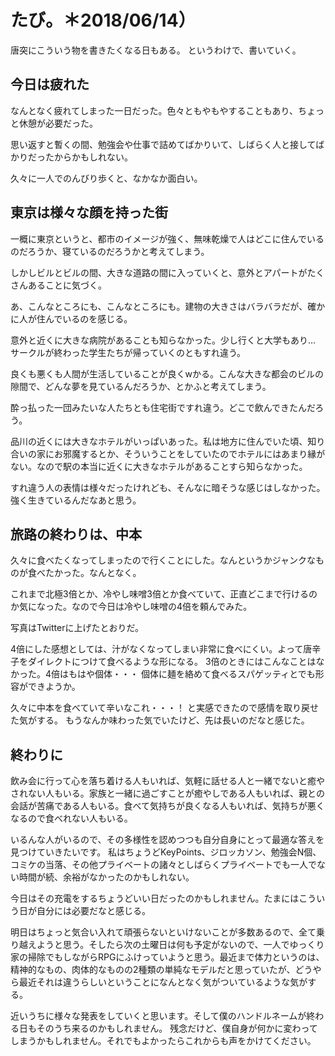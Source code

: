 たび。＊2018/06/14）
====================

唐突にこういう物を書きたくなる日もある。 というわけで、書いていく。

今日は疲れた
------------

なんとなく疲れてしまった一日だった。色々ともやもやすることもあり、ちょっと休憩が必要だった。

思い返すと暫くの間、勉強会や仕事で詰めてばかりいて、しばらく人と接してばかりだったからかもしれない。

久々に一人でのんびり歩くと、なかなか面白い。

東京は様々な顔を持った街
------------------------

一概に東京というと、都市のイメージが強く、無味乾燥で人はどこに住んでいるのだろうか、寝ているのだろうかと考えてしまう。

しかしビルとビルの間、大きな道路の間に入っていくと、意外とアパートがたくさんあることに気づく。

あ、こんなところにも、こんなところにも。建物の大きさはバラバラだが、確かに人が住んでいるのを感じる。

意外と近くに大きな病院があることも知らなかった。少し行くと大学もあり…
サークルが終わった学生たちが帰っていくのともすれ違う。

良くも悪くも人間が生活していることが良くwかる。こんな大きな都会のビルの隙間で、どんな夢を見ているんだろうか、とかふと考えてしまう。

酔っ払った一団みたいな人たちとも住宅街ですれ違う。どこで飲んできたんだろう。

品川の近くには大きなホテルがいっぱいあった。私は地方に住んでいた頃、知り合いの家にお邪魔するとか、そういうことをしていたのでホテルにはあまり縁がない。なので駅の本当に近くに大きなホテルがあることすら知らなかった。

すれ違う人の表情は様々だったけれども、そんなに暗そうな感じはしなかった。強く生きているんだなあと思う。

旅路の終わりは、中本
--------------------

久々に食べたくなってしまったので行くことにした。なんというかジャンクなものが食べたかった。なんとなく。

これまで北極3倍とか、冷やし味噌3倍とか食べていて、正直どこまで行けるのか気になった。なので今日は冷やし味噌の4倍を頼んでみた。

写真はTwitterに上げたとおりだ。

4倍にした感想としては、汁がなくなってしまい非常に食べにくい。よって唐辛子をダイレクトにつけて食べるような形になる。
3倍のときにはこんなことはなかった。4倍はもはや個体・・・
個体に麺を絡めて食べるスパゲッティとでも形容ができようか。

久々に中本を食べていて辛いなこれ・・・！
と実感できたので感情を取り戻せた気がする。
もうなんか味わった気でいたけど、先は長いのだなと感じた。

終わりに
--------

飲み会に行って心を落ち着ける人もいれば、気軽に話せる人と一緒でないと癒やされない人もいる。家族と一緒に過ごすことが癒やしである人もいれば、親との会話が苦痛である人もいる。食べて気持ちが良くなる人もいれば、気持ちが悪くなるので食べれない人もいる。

いるんな人がいるので、その多様性を認めつつも自分自身にとって最適な答えを見つけていきたいです。
私はちょうどKeyPoints、ジロッカソン、勉強会N個、コミケの当落、その他プライベートの諸々としばらくプライベートでも一人でない時間が続、余裕がなかったのかもしれない。

今日はその充電をするちょうどいい日だったのかもしれません。たまにはこういう日が自分には必要だなと感じる。

明日はちょっと気合い入れて頑張らないといけないことが多数あるので、全て乗り越えようと思う。そしたら次の土曜日は何も予定がないので、一人でゆっくり家の掃除でもしながらRPGにふけっていようと思う。最近まで体力というのは、精神的なもの、肉体的なものの2種類の単純なモデルだと思っていたが、どうやら最近それは違うらしいということになんとなく気がついているような気がする。

近いうちに様々な発表をしていくと思います。そして僕のハンドルネームが終わる日もそのうち来るのかもしれません。
残念だけど、僕自身が何かに変わってしまうかもしれません。それでもよかったらこれからも声をかけてください。
